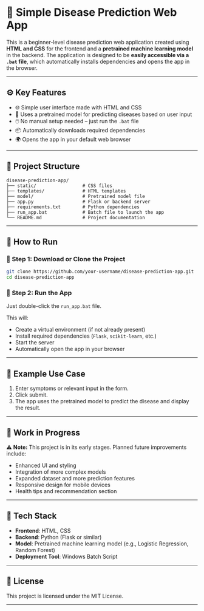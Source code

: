 
# 🧠 Simple Disease Prediction Web App

This is a beginner-level disease prediction web application created using **HTML and CSS** for the frontend and a **pretrained machine learning model** in the backend. The application is designed to be **easily accessible via a `.bat` file**, which automatically installs dependencies and opens the app in the browser.

---

## ⚙️ Key Features

* 🌐 Simple user interface made with HTML and CSS
* 🤖 Uses a pretrained model for predicting diseases based on user input
* 🖱️ No manual setup needed – just run the `.bat` file
* 📦 Automatically downloads required dependencies
* 🌍 Opens the app in your default web browser

---

## 📁 Project Structure

```
disease-prediction-app/
├── static/                 # CSS files
├── templates/              # HTML templates
├── model/                  # Pretrained model file
├── app.py                  # Flask or backend server
├── requirements.txt        # Python dependencies
├── run_app.bat             # Batch file to launch the app
└── README.md               # Project documentation
```

---

## 🚀 How to Run

### 🔹 Step 1: Download or Clone the Project

```bash
git clone https://github.com/your-username/disease-prediction-app.git
cd disease-prediction-app
```

### 🔹 Step 2: Run the App

Just double-click the `run_app.bat` file.

This will:

* Create a virtual environment (if not already present)
* Install required dependencies (`Flask`, `scikit-learn`, etc.)
* Start the server
* Automatically open the app in your browser

---

## 🧪 Example Use Case

1. Enter symptoms or relevant input in the form.
2. Click submit.
3. The app uses the pretrained model to predict the disease and display the result.

---

## 🚧 Work in Progress

⚠️ **Note:** This project is in its early stages. Planned future improvements include:

* Enhanced UI and styling
* Integration of more complex models
* Expanded dataset and more prediction features
* Responsive design for mobile devices
* Health tips and recommendation section

---

## 🧠 Tech Stack

* **Frontend**: HTML, CSS
* **Backend**: Python (Flask or similar)
* **Model**: Pretrained machine learning model (e.g., Logistic Regression, Random Forest)
* **Deployment Tool**: Windows Batch Script

---

## 📄 License

This project is licensed under the MIT License.

---

